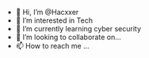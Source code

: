- 👋 Hi, I’m @Hacxxer
- 👀 I’m interested in Tech
- 🌱 I’m currently learning cyber security 
- 💞️ I’m looking to collaborate on...
- 📫 How to reach me ...

<!---
Hacxxer/Hacxxer is a ✨ special ✨ repository because its `README.md` (this file) appears on your GitHub profile.
You can click the Preview link to take a look at your changes.
--->
